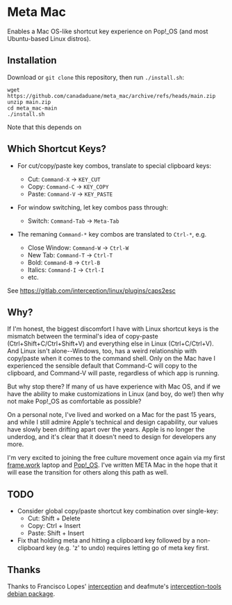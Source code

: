 # Meta Mac

Enables a Mac OS-like shortcut key experience on Pop!_OS (and most Ubuntu-based Linux distros).

## Installation

Download or `git clone` this repository, then run `./install.sh`:

```
wget https://github.com/canadaduane/meta_mac/archive/refs/heads/main.zip
unzip main.zip
cd meta_mac-main
./install.sh
```

Note that this depends on 

## Which Shortcut Keys?

- For cut/copy/paste key combos, translate to special clipboard keys:
  - Cut: `Command-X` -> `KEY_CUT`
  - Copy: `Command-C` -> `KEY_COPY`
  - Paste: `Command-V` -> `KEY_PASTE`

- For window switching, let key combos pass through:
  - Switch: `Command-Tab` -> `Meta-Tab`

- The remaning `Command-*` key combos are translated to `Ctrl-*`, e.g.
  - Close Window: `Command-W` -> `Ctrl-W`
  - New Tab: `Command-T` -> `Ctrl-T`
  - Bold: `Command-B` -> `Ctrl-B`
  - Italics: `Command-I` -> `Ctrl-I`
  - etc.

See https://gitlab.com/interception/linux/plugins/caps2esc


## Why?

If I'm honest, the biggest discomfort I have with Linux shortcut keys is the mismatch between the terminal's idea of copy-paste (Ctrl+Shift+C/Ctrl+Shift+V) and everything else in Linux (Ctrl+C/Ctrl+V). And Linux isn't alone--Windows, too, has a weird relationship with copy/paste when it comes to the command shell. Only on the Mac have I experienced the sensible default that Command-C will copy to the clipboard, and Command-V will paste, regardless of which app is running.

But why stop there? If many of us have experience with Mac OS, and if we have the ability to make customizations in Linux (and boy, do we!) then why not make Pop!_OS as comfortable as possible?

On a personal note, I've lived and worked on a Mac for the past 15 years, and while I still admire Apple's technical and design capability, our values have slowly been drifting apart over the years. Apple is no longer the underdog, and it's clear that it doesn't need to design for developers any more.

I'm very excited to joining the free culture movement once again via my first [frame.work](https://frame.work) laptop and [Pop!_OS](https://pop.system76.com/). I've written META Mac in the hope that it will ease the transition for others along this path as well.

## TODO

- Consider global copy/paste shortcut key combination over single-key:
  - Cut: Shift + Delete
  - Copy: Ctrl + Insert
  - Paste: Shift + Insert
- Fix that holding meta and hitting a clipboard key followed by a non-clipboard key (e.g. 'z' to undo) requires letting go of meta key first.

## Thanks

Thanks to Francisco Lopes' [interception](https://gitlab.com/interception/linux/tools) and deafmute's [interception-tools debian package](https://github.com/deafmute1/deb-pkg).